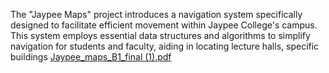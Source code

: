 The "Jaypee Maps" project introduces a navigation system specifically designed to facilitate efficient movement within Jaypee College's campus. This system employs essential data structures and algorithms to simplify navigation for students and faculty, aiding in locating lecture halls, specific buildings
[Jaypee_maps_B1_final (1).pdf](https://github.com/siddanth-6365/Jaypee-Maps/files/13768865/Jaypee_maps_B1_final.1.pdf)
